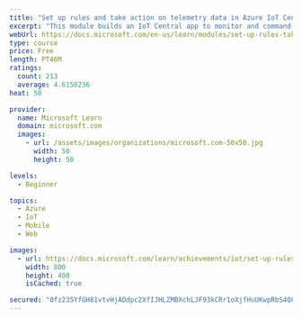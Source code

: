 ```yaml
---
title: "Set up rules and take action on telemetry data in Azure IoT Central"
excerpt: "This module builds an IoT Central app to monitor and command a refrigerated truck. We build the IoT Central app from a downloaded JSON file, defining all the device capabilities. Source code is also downloaded for the device app. The focus of this module is on creating rules and actions, to respond to certain telemetry input. Rules and actions enable greater automation of an IoT Central system."
webUrl: https://docs.microsoft.com/en-us/learn/modules/set-up-rules-take-actions-telemetry-data-azure-iot-central/
type: course
price: Free
length: PT46M
ratings:
  count: 213
  average: 4.6150236
heat: 50

provider:
  name: Microsoft Learn
  domain: microsoft.com
  images:
    - url: /assets/images/organizations/microsoft.com-50x50.jpg
      width: 50
      height: 50

levels:
  - Beginner

topics:
  - Azure
  - IoT
  - Mobile
  - Web

images:
  - url: https://docs.microsoft.com/learn/achievements/iot/set-up-rules-take-actions-telemetry-data-azure-iot-central-social.png
    width: 800
    height: 400
    isCached: true

secured: "0fz235YfGH81vtvHjADdpc2XfIJHLZMBXchLJF93kCRr1oXjfHuUKwpRbS4Q0NTY7sVAJqnxOekh6vBiTRqKoxvhEypvt6gyQi0mQF0ZHP/DSXZBY2MJAcJjKwxONd8EI6ao9FrCJrOVM1EEdAcwMqfrz17qT7ZH7OPyNNJFfzwhcHBnsRwQKbQTwcY1gdDxFxWqBFNIrzsAWkFxbj48a+Ao1kvLPRIp2qvHHPWkkQj+wTig/EHQs3M03/cG2bj+iRN/3S8W0B/1JxOYChxobBHEXTssxpqJxDcYibvcsIFqXUAIgE3IU+67mdbsDUMT6hiwcnrcZO18PwJVz4lO2OKXY1sEV6/nHh1fJjVdelN5qNCCJeKWzNYuRT/LVvj6GUNy6hSTSUKKAROhw9Fc7ux2qygaAyxHIQhTyENeXfM=;odRpGZrtiCnmbNLZjMA4rg=="
---
```


